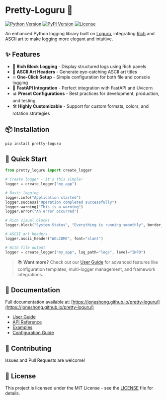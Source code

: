 # Pretty-Loguru 🎨

[![Python Version](https://img.shields.io/badge/python-3.8+-blue.svg)](https://www.python.org/downloads/)
[![PyPI Version](https://img.shields.io/pypi/v/pretty-loguru.svg)](https://pypi.org/project/pretty-loguru/)
[![License](https://img.shields.io/badge/license-MIT-green.svg)](LICENSE)

An enhanced Python logging library built on [Loguru](https://github.com/Delgan/loguru), integrating [Rich](https://github.com/Textualize/rich) and ASCII art to make logging more elegant and intuitive.

## ✨ Features

- 🎨 **Rich Block Logging** - Display structured logs using Rich panels
- 🎯 **ASCII Art Headers** - Generate eye-catching ASCII art titles
- 🔥 **One-Click Setup** - Simple configuration for both file and console logging
- 🚀 **FastAPI Integration** - Perfect integration with FastAPI and Uvicorn
- 📊 **Preset Configurations** - Best practices for development, production, and testing
- 🛠️ **Highly Customizable** - Support for custom formats, colors, and rotation strategies

## 📦 Installation

```bash
pip install pretty-loguru
```

## 🚀 Quick Start

```python
from pretty_loguru import create_logger

# Create logger - it's this simple!
logger = create_logger("my_app")

# Basic logging
logger.info("Application started")
logger.success("Operation completed successfully")
logger.warning("This is a warning")
logger.error("An error occurred")

# Rich visual blocks
logger.block("System Status", "Everything is running smoothly", border_style="green")

# ASCII art headers
logger.ascii_header("WELCOME", font="slant")

# With file output
logger = create_logger("my_app", log_path="logs", level="INFO")
```

> 📚 **Want more?** Check out our [User Guide](https://joneshong.github.io/pretty-loguru/) for advanced features like configuration templates, multi-logger management, and framework integrations.

## 📖 Documentation

Full documentation available at: [https://joneshong.github.io/pretty-loguru/](https://joneshong.github.io/pretty-loguru/)

- [User Guide](docs/en/guide/index.md)
- [API Reference](docs/en/api/index.md)
- [Examples](examples/README.md)
- [Configuration Guide](docs/en/guide/custom-config.md)

## 🤝 Contributing

Issues and Pull Requests are welcome!

## 📄 License

This project is licensed under the MIT License - see the [LICENSE](LICENSE) file for details.